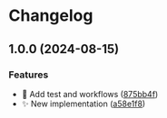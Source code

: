 # Changelog

## 1.0.0 (2024-08-15)


### Features

* :construction_worker: Add test and workflows ([875bb4f](https://github.com/adrianabreu/lichess-mail-reporter/commit/875bb4f13563f190aef19d744658f0fa064e56e3))
* :sparkles: New implementation ([a58e1f8](https://github.com/adrianabreu/lichess-mail-reporter/commit/a58e1f843fd39195f2633e8e2ba7679f819dd9b2))
